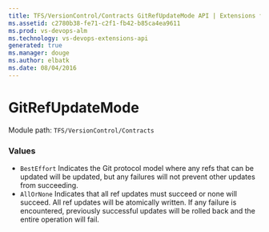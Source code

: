 ```yaml
---
title: TFS/VersionControl/Contracts GitRefUpdateMode API | Extensions for Visual Studio Team Services
ms.assetid: c2780b38-fe71-c2f1-fb42-b85ca4ea9611
ms.prod: vs-devops-alm
ms.technology: vs-devops-extensions-api
generated: true
ms.manager: douge
ms.author: elbatk
ms.date: 08/04/2016
---
```


# GitRefUpdateMode

Module path: `TFS/VersionControl/Contracts`

### Values

* `BestEffort` Indicates the Git protocol model where any refs that can be updated will be updated, but any failures will not prevent other updates from succeeding.
* `AllOrNone` Indicates that all ref updates must succeed or none will succeed. All ref updates will be atomically written. If any failure is encountered, previously successful updates will be rolled back and the entire operation will fail.
